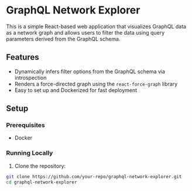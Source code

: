 # GraphQL Network Explorer

This is a simple React-based web application that visualizes GraphQL data as a network graph and allows users to filter the data using query parameters derived from the GraphQL schema.

## Features

- Dynamically infers filter options from the GraphQL schema via introspection
- Renders a force-directed graph using the `react-force-graph` library
- Easy to set up and Dockerized for fast deployment

## Setup

### Prerequisites

- Docker

### Running Locally

1. Clone the repository:

```bash
git clone https://github.com/your-repo/graphql-network-explorer.git
cd graphql-network-explorer
